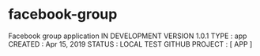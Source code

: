 # facebook-group
Facebook group application
IN DEVELOPMENT
VERSION 1.0.1
TYPE : app
CREATED : Apr 15, 2019
STATUS : LOCAL TEST
GITHUB PROJECT : [ APP ]